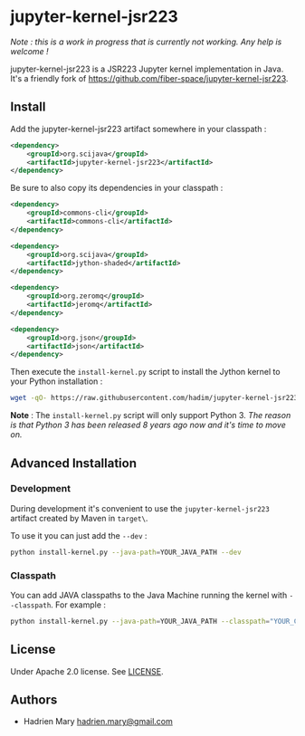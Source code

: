 # jupyter-kernel-jsr223

*Note : this is a work in progress that is currently not working. Any help is welcome !*

jupyter-kernel-jsr223 is a JSR223 Jupyter kernel implementation in Java. It's a friendly fork of https://github.com/fiber-space/jupyter-kernel-jsr223.


## Install

Add the jupyter-kernel-jsr223 artifact somewhere in your classpath :

```xml
<dependency>
    <groupId>org.scijava</groupId>
    <artifactId>jupyter-kernel-jsr223</artifactId>
</dependency>
```

Be sure to also copy its dependencies in your classpath : 

```xml
<dependency>
    <groupId>commons-cli</groupId>
    <artifactId>commons-cli</artifactId>
</dependency>

<dependency>
    <groupId>org.scijava</groupId>
    <artifactId>jython-shaded</artifactId>
</dependency>

<dependency>
    <groupId>org.zeromq</groupId>
    <artifactId>jeromq</artifactId>
</dependency>

<dependency>
    <groupId>org.json</groupId>
    <artifactId>json</artifactId>
</dependency>
```

Then execute the `install-kernel.py` script to install the Jython kernel to your Python installation :

```bash
wget -qO- https://raw.githubusercontent.com/hadim/jupyter-kernel-jsr223/master/install-kernel.py | python - --java-path=YOUR_JAVA_PATH
```

**Note** : The `install-kernel.py` script will only support Python 3. *The reason is that Python 3 has been released 8 years ago now and it's time to move on.*


## Advanced Installation

### Development

During development it's convenient to use the `jupyter-kernel-jsr223` artifact created by Maven in `target\`.

To use it you can just add the `--dev` :

```bash
python install-kernel.py --java-path=YOUR_JAVA_PATH --dev
```

### Classpath

You can add JAVA classpaths to the Java Machine running the kernel with `--classpath`. For example :

```bash
python install-kernel.py --java-path=YOUR_JAVA_PATH --classpath="YOUR_CLASS_PATH"
```

## License

Under Apache 2.0 license. See [LICENSE](LICENSE).

## Authors

- Hadrien Mary <hadrien.mary@gmail.com>
